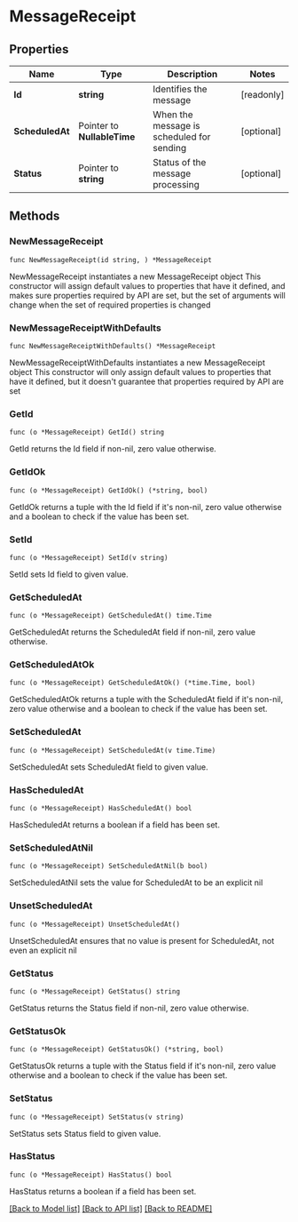 # MessageReceipt

## Properties

Name | Type | Description | Notes
------------ | ------------- | ------------- | -------------
**Id** | **string** | Identifies the message | [readonly] 
**ScheduledAt** | Pointer to **NullableTime** | When the message is scheduled for sending | [optional] 
**Status** | Pointer to **string** | Status of the message processing | [optional] 

## Methods

### NewMessageReceipt

`func NewMessageReceipt(id string, ) *MessageReceipt`

NewMessageReceipt instantiates a new MessageReceipt object
This constructor will assign default values to properties that have it defined,
and makes sure properties required by API are set, but the set of arguments
will change when the set of required properties is changed

### NewMessageReceiptWithDefaults

`func NewMessageReceiptWithDefaults() *MessageReceipt`

NewMessageReceiptWithDefaults instantiates a new MessageReceipt object
This constructor will only assign default values to properties that have it defined,
but it doesn't guarantee that properties required by API are set

### GetId

`func (o *MessageReceipt) GetId() string`

GetId returns the Id field if non-nil, zero value otherwise.

### GetIdOk

`func (o *MessageReceipt) GetIdOk() (*string, bool)`

GetIdOk returns a tuple with the Id field if it's non-nil, zero value otherwise
and a boolean to check if the value has been set.

### SetId

`func (o *MessageReceipt) SetId(v string)`

SetId sets Id field to given value.


### GetScheduledAt

`func (o *MessageReceipt) GetScheduledAt() time.Time`

GetScheduledAt returns the ScheduledAt field if non-nil, zero value otherwise.

### GetScheduledAtOk

`func (o *MessageReceipt) GetScheduledAtOk() (*time.Time, bool)`

GetScheduledAtOk returns a tuple with the ScheduledAt field if it's non-nil, zero value otherwise
and a boolean to check if the value has been set.

### SetScheduledAt

`func (o *MessageReceipt) SetScheduledAt(v time.Time)`

SetScheduledAt sets ScheduledAt field to given value.

### HasScheduledAt

`func (o *MessageReceipt) HasScheduledAt() bool`

HasScheduledAt returns a boolean if a field has been set.

### SetScheduledAtNil

`func (o *MessageReceipt) SetScheduledAtNil(b bool)`

 SetScheduledAtNil sets the value for ScheduledAt to be an explicit nil

### UnsetScheduledAt
`func (o *MessageReceipt) UnsetScheduledAt()`

UnsetScheduledAt ensures that no value is present for ScheduledAt, not even an explicit nil
### GetStatus

`func (o *MessageReceipt) GetStatus() string`

GetStatus returns the Status field if non-nil, zero value otherwise.

### GetStatusOk

`func (o *MessageReceipt) GetStatusOk() (*string, bool)`

GetStatusOk returns a tuple with the Status field if it's non-nil, zero value otherwise
and a boolean to check if the value has been set.

### SetStatus

`func (o *MessageReceipt) SetStatus(v string)`

SetStatus sets Status field to given value.

### HasStatus

`func (o *MessageReceipt) HasStatus() bool`

HasStatus returns a boolean if a field has been set.


[[Back to Model list]](../README.md#documentation-for-models) [[Back to API list]](../README.md#documentation-for-api-endpoints) [[Back to README]](../README.md)


